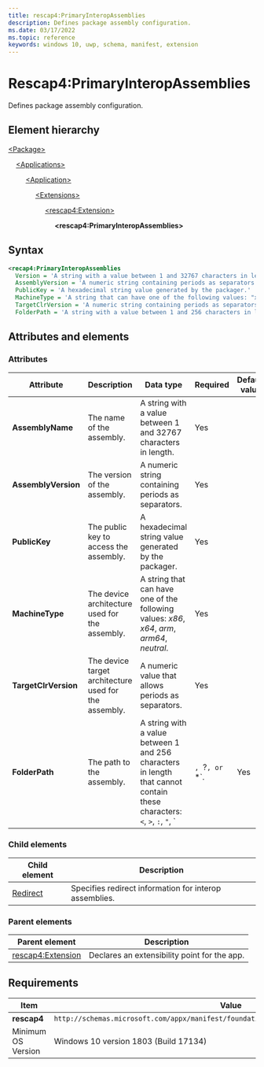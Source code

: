 ```yaml
---
title: rescap4:PrimaryInteropAssemblies
description: Defines package assembly configuration.
ms.date: 03/17/2022
ms.topic: reference
keywords: windows 10, uwp, schema, manifest, extension 
---
```


# Rescap4:PrimaryInteropAssemblies

Defines package assembly configuration.

## Element hierarchy

[\<Package\>](element-package.md)

&nbsp;&nbsp;&nbsp;&nbsp;[\<Applications\>](element-applications.md)

&nbsp;&nbsp;&nbsp;&nbsp; &nbsp;&nbsp;&nbsp;&nbsp;[\<Application\>](element-application.md)

&nbsp;&nbsp;&nbsp;&nbsp; &nbsp;&nbsp;&nbsp;&nbsp; &nbsp;&nbsp;&nbsp;&nbsp;[\<Extensions\>](element-1-extensions.md)

&nbsp;&nbsp;&nbsp;&nbsp; &nbsp;&nbsp;&nbsp;&nbsp; &nbsp;&nbsp;&nbsp;&nbsp; &nbsp;&nbsp;&nbsp;&nbsp;[\<rescap4:Extension\>](element-rescap4-extension.md)

&nbsp;&nbsp;&nbsp;&nbsp; &nbsp;&nbsp;&nbsp;&nbsp; &nbsp;&nbsp;&nbsp;&nbsp; &nbsp;&nbsp;&nbsp;&nbsp; &nbsp;&nbsp;&nbsp;&nbsp;**\<rescap4:PrimaryInteropAssemblies\>**

## Syntax

```xml
<recap4:PrimaryInteropAssemblies
  Version = 'A string with a value between 1 and 32767 characters in length.'
  AssemblyVersion = 'A numeric string containing periods as separators.'
  PublicKey = 'A hexadecimal string value generated by the packager.'
  MachineType = 'A string that can have one of the following values: "x86", "x64", "arm", "arm64", "neutral".'
  TargetClrVersion = 'A numeric string containing periods as separators.'
  FolderPath = 'A string with a value between 1 and 256 characters in length that cannot contain these characters: <, >, :, ", |, ?, or *.' />
```

## Attributes and elements

### Attributes

| Attribute | Description | Data type | Required | Default value |
|-|-|-|-|-|
| **AssemblyName** | The name of the assembly. | A string with a value between 1 and 32767 characters in length. | Yes |  |
| **AssemblyVersion** | The version of the assembly. | A numeric string containing periods as separators. | Yes |  |
| **PublicKey** | The public key to access the assembly. | A hexadecimal string value generated by the packager. | Yes |  |
| **MachineType** | The device architecture used for the assembly. | A string that can have one of the following values: *x86*, *x64*, *arm*, *arm64*, *neutral*. | Yes |  |
| **TargetClrVersion** | The device target architecture used for the assembly. | A numeric value that allows periods as separators. | Yes |  |
| **FolderPath** | The path to the assembly. | A string with a value between 1 and 256 characters in length that cannot contain these characters: `<`, `>`, `:`, `"`, `|`, `?`, or `*`. | Yes |  |

### Child elements

| Child element | Description |
|-|-|
| [Redirect](element-rescap4-redirect.md) | Specifies redirect information for interop assemblies. |

### Parent elements

| Parent element | Description |
|-|-|
| [rescap4:Extension](element-rescap4-extension.md) | Declares an extensibility point for the app. |

## Requirements

| Item | Value |
|--|--|
| **rescap4** | `http://schemas.microsoft.com/appx/manifest/foundation/windows10/restrictedcapabilities/4` |
| Minimum OS Version | Windows 10 version 1803 (Build 17134) |
